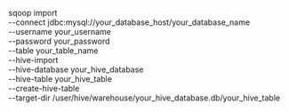 sqoop import \
--connect jdbc:mysql://your_database_host/your_database_name \
--username your_username \
--password your_password \
--table your_table_name \
--hive-import \
--hive-database your_hive_database \
--hive-table your_hive_table \
--create-hive-table \
--target-dir /user/hive/warehouse/your_hive_database.db/your_hive_table
